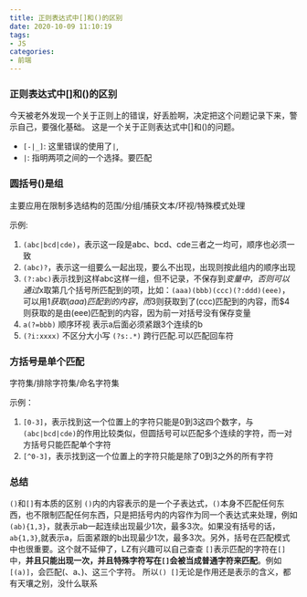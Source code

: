 ```yaml
---
title: 正则表达式中[]和()的区别
date: 2020-10-09 11:10:19
tags:
- JS
categories:
- 前端
---
```


### 正则表达式中[]和()的区别
今天被老外发现一个关于正则上的错误，好丢脸啊，决定把这个问题记录下来，警示自己，要强化基础。
这是一个关于正则表达式中[]和()的问题。
- `[-|_]`: 这里错误的使用了`|`,
- `|`: 	指明两项之间的一个选择。要匹配

<!-- more -->

### 圆括号()是组
主要应用在限制多选结构的范围/分组/捕获文本/环视/特殊模式处理

示例:
1. `(abc|bcd|cde)`，表示这一段是abc、bcd、cde三者之一均可，顺序也必须一致
2. `(abc)?`，表示这一组要么一起出现，要么不出现，出现则按此组内的顺序出现
3. `(?:abc)`表示找到这样abc这样一组，但不记录，不保存到$变量中，否则可以通过$x取第几个括号所匹配到的项，比如：`(aaa)(bbb)(ccc)(?:ddd)(eee)`，可以用$1获取(aaa)匹配到的内容，而$3则获取到了(ccc)匹配到的内容，而$4则获取的是由(eee)匹配到的内容，因为前一对括号没有保存变量
4. `a(?=bbb)` 顺序环视 表示a后面必须紧跟3个连续的b
5. `(?i:xxxx)` 不区分大小写 `(?s:.*)` 跨行匹配.可以匹配回车符


### 方括号是单个匹配
字符集/排除字符集/命名字符集

示例：
1. `[0-3]`，表示找到这一个位置上的字符只能是0到3这四个数字，与`(abc|bcd|cde)`的作用比较类似，但圆括号可以匹配多个连续的字符，而一对方括号只能匹配单个字符
2. `[^0-3]`，表示找到这一个位置上的字符只能是除了0到3之外的所有字符

### 总结

`()`和`[]`有本质的区别
`()`内的内容表示的是一个子表达式，`()`本身不匹配任何东西，也不限制匹配任何东西，只是把括号内的内容作为同一个表达式来处理，例如`(ab){1,3}`，就表示ab一起连续出现最少1次，最多3次。如果没有括号的话，`ab{1,3}`,就表示a，后面紧跟的b出现最少1次，最多3次。另外，括号在匹配模式中也很重要。这个就不延伸了，LZ有兴趣可以自己查查
`[]`表示匹配的字符在`[]`中，**并且只能出现一次，并且特殊字符写在`[]`会被当成普通字符来匹配**。例如`[(a)]`，会匹配(、a、)、这三个字符。
所以`() []`无论是作用还是表示的含义，都有天壤之别，没什么联系